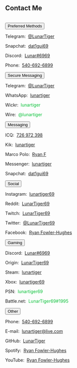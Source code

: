 <h2 id="contact">Contact Me</h2>
<br>
<div class="encase">
	<button class="collapsible" id="openme" data-parent="openme" data-child="preferred">Preferred Methods</button>
	<div id="preferred" class="innertext" data-parent="openme">
		<p>Telegram:&nbsp;&nbsp;<a href="https://t.me/LunarTiger" target="_blank" id="telegram" data-parent="openme">@LunarTiger</a></p>
		<p>Snapchat:&nbsp;&nbsp;<a href="https://www.snapchat.com/add/dat1gui69" target="_blank" id="snapchat" data-parent="openme">dat1gui69</a></p>
		<p>Discord:&nbsp;&nbsp;<a href="https://discordapp.com/users/206291426932293634" target="_blank" id="discord" data-parent="openme">Lunar#6969</a></p>
		<p>Phone:&nbsp;&nbsp;<a href="tel:+15406926899" id="phone" data-parent="openme">540-692-6899</a></p>
	</div>	<!--<p id="discordserver">Discord Server:&nbsp;&nbsp;<a href="https://discord.me/lunatics" target="_blank">Lunatics</a></p>-->
	<button class="collapsible" id="secure" data-parent="secure" data-child="secure-child">Secure Messaging</button>
	<div id="secure-child" class="innertext" data-parent="secure">
		<p>Telegram:&nbsp;&nbsp;<a href="https://t.me/LunarTiger" target="_blank" id="telegram" data-parent="secure">@LunarTiger</a></p>
		<p>WhatsApp:&nbsp;&nbsp;<a href="https://wa.me/15406926899" target="_blank" id="whatsapp" data-parent="secure">lunartiger</a></p>
		<p>Wickr:&nbsp;&nbsp;<span style="color:#0ac139;" id="wickr" data-parent="secure">lunartiger</span></p>
		<p>Wire:&nbsp;&nbsp;<span style="color:#0ac139;" id="wire" data-parent="secure">@lunartiger</span></p>
	</div>
	<button class="collapsible" id="messaging" data-parent="messaging" data-child="messaging-child">Messaging</button>
	<div id="messaging-child" class="innertext" data-parent="messaging">
		<p>ICQ:&nbsp;&nbsp;<a href="https://icq.com/people/726972398" target="_blank" id="icq" data-parent="messaging">726 972 398</a></p>
		<p>Kik:&nbsp;&nbsp;<a href="https://kik.me/lunartiger" target="_blank" id="kik" data-parent="messaging">lunartiger</a></p>
		<p>Marco Polo:&nbsp;&nbsp;<a href="http://reachmeonmp.com/s/ryan-f-oi3kW" target="_blank" id="marcopolo" data-parent="messaging">Ryan F</a></p>
		<p>Messenger:&nbsp;&nbsp;<a href="https://m.me/lunartiger" target="_blank" id="messenger" data-parent="messaging">lunartiger</a></p>
		<p>Snapchat:&nbsp;&nbsp;<a href="https://www.snapchat.com/add/dat1gui69" target="_blank" id="snapchat" data-parent="messaging">dat1gui69</a></p>
	</div>
	<button class="collapsible" id="social" data-parent="social" data-child="social-child">Social</button>
	<div id="social-child" class="innertext" data-parent="social">
		<p>Instagram:&nbsp;&nbsp;<a href="https://www.instagram.com/lunartiger69/" target="_blank" id="instagram" data-parent="social">lunartiger69</a></p>
		<p>Reddit:&nbsp;&nbsp;<a href="https://www.reddit.com/user/LunarTiger69" target="_blank" id="reddit" data-parent="social">LunarTiger69</a></p>
		<p>Twitch:&nbsp;&nbsp;<a href="https://www.twitch.tv/lunartiger69" target="_blank" id="twitch" data-parent="social">LunarTiger69</a></p>
		<p>Twitter:&nbsp;&nbsp;<a href="https://twitter.com/LunarTiger69" target="_blank" id="twitter" data-parent="social">@LunarTiger69</a></p>
		<p>Facebook:&nbsp;&nbsp;<a href="https://www.facebook.com/lunartiger" target="_blank" id="facebook" data-parent="social">Ryan Fowler-Hughes</a></p>
	</div>
	<button class="collapsible" id="gaming" data-parent="gaming" data-child="gaming-child">Gaming</button>
	<div id="gaming-child" class="innertext" data-parent="gaming">
		<p>Discord:&nbsp;&nbsp;<a href="https://discordapp.com/users/206291426932293634" target="_blank" id="discord" data-parent="gaming">Lunar#6969</a></p>
		<p>Origin:&nbsp;&nbsp;<a href="https://www.origin.com/usa/en-us/profile/user/Us_m7_zkAXm4u_A4yP5DQA--/achievements" target="_blank" id="origin" data-parent="gaming">LunarTiger69</a></p>
		<p>Steam:&nbsp;&nbsp;<a href="http://steamcommunity.com/id/lunartiger" target="_blank" id="steam" data-parent="gaming">lunartiger</a></p>
		<p>Xbox:&nbsp;&nbsp;<a href="https://account.xbox.com/profile?gamertag=lunartiger69" target="_blank" id="xbox" data-parent="gaming">lunartiger69</a></p>
		<p>PSN:&nbsp;&nbsp;<span style="color:#0ac139;" id="psn" data-parent="gaming">lunartiger69</span></p>
		<p>Battle.net:&nbsp;&nbsp;<span style="color:#0ac139;" id="battlenet" data-parent="gaming">LunarTiger69#1995</span></p>
	</div>
	<button class="collapsible" id="other" data-parent="other" data-child="other-child">Other</button>
	<div id="other-child" class="innertext" data-parent="other">
		<p>Phone:&nbsp;&nbsp;<a href="tel:+15406926899" id="phone" data-parent="other">540-692-6899</a></p>
		<p>E-mail:&nbsp;&nbsp;<a href="mailto:lunartiger@live.com" target="_top" id="email" data-parent="other">lunartiger@live.com</a></p>
		<p>GitHub:&nbsp;&nbsp;<a href="https://github.com/LunarTiger" target="_blank" id="github" data-parent="other">LunarTiger</a></p>
		<p>Spotify:&nbsp;&nbsp;<a href="spotify:user:tet6uf8yxoga59316ykeisk45" id="spotify" data-parent="other">Ryan Fowler-Hughes</a></p>
		<p>YouTube:&nbsp;&nbsp;<a href="https://www.youtube.com/user/69lunartiger" target="_blank" id="youtube" data-parent="other">Ryan Fowler-Hughes</a></p>
	</div>
</div>
<script src="/assets/js/collapsible.js"></script>
